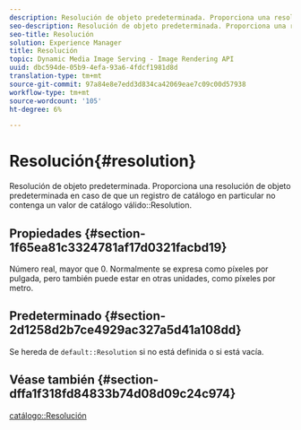 ```yaml
---
description: Resolución de objeto predeterminada. Proporciona una resolución de objeto predeterminada en caso de que un registro de catálogo en particular no contenga un valor de resolución de catálogo válido.
seo-description: Resolución de objeto predeterminada. Proporciona una resolución de objeto predeterminada en caso de que un registro de catálogo en particular no contenga un valor de resolución de catálogo válido.
seo-title: Resolución
solution: Experience Manager
title: Resolución
topic: Dynamic Media Image Serving - Image Rendering API
uuid: dbc594de-05b9-4efa-93a6-4fdcf1981d8d
translation-type: tm+mt
source-git-commit: 97a84e8e7edd3d834ca42069eae7c09c00d57938
workflow-type: tm+mt
source-wordcount: '105'
ht-degree: 6%

---
```



# Resolución{#resolution}

Resolución de objeto predeterminada. Proporciona una resolución de objeto predeterminada en caso de que un registro de catálogo en particular no contenga un valor de catálogo válido::Resolution.

## Propiedades {#section-1f65ea81c3324781af17d0321facbd19}

Número real, mayor que 0. Normalmente se expresa como píxeles por pulgada, pero también puede estar en otras unidades, como píxeles por metro.

## Predeterminado {#section-2d1258d2b7ce4929ac327a5d41a108dd}

Se hereda de `default::Resolution` si no está definida o si está vacía.

## Véase también {#section-dffa1f318fd84833b74d08d09c24c974}

[catálogo::Resolución](../../../../../is-api/image-catalog/image-serving-api-ref/c-image-catalog-reference/c-image-svg-data-reference/c-image-data-reference/r-resolution-cat.md#reference-de489f5f36b64bd0831749546f8728e1)
